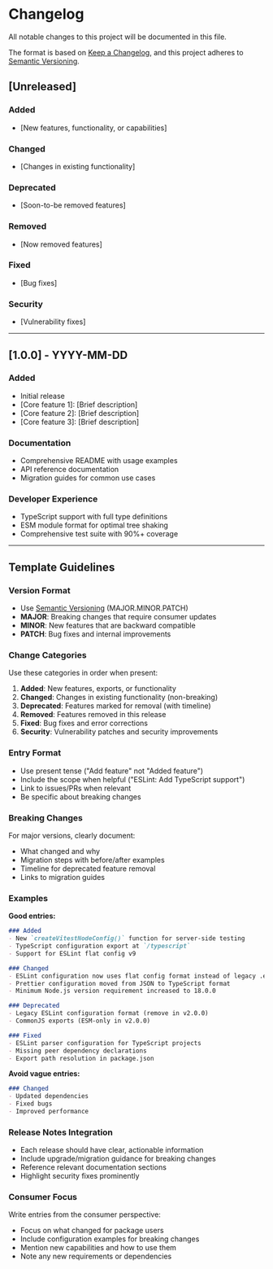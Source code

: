 # Changelog

All notable changes to this project will be documented in this file.

The format is based on [Keep a Changelog](https://keepachangelog.com/en/1.0.0/),
and this project adheres to [Semantic Versioning](https://semver.org/spec/v2.0.0.html).

## [Unreleased]

### Added
- [New features, functionality, or capabilities]

### Changed
- [Changes in existing functionality]

### Deprecated
- [Soon-to-be removed features]

### Removed
- [Now removed features]

### Fixed
- [Bug fixes]

### Security
- [Vulnerability fixes]

---

## [1.0.0] - YYYY-MM-DD

### Added
- Initial release
- [Core feature 1]: [Brief description]
- [Core feature 2]: [Brief description]
- [Core feature 3]: [Brief description]

### Documentation
- Comprehensive README with usage examples
- API reference documentation
- Migration guides for common use cases

### Developer Experience
- TypeScript support with full type definitions
- ESM module format for optimal tree shaking
- Comprehensive test suite with 90%+ coverage

---

## Template Guidelines

### Version Format
- Use [Semantic Versioning](https://semver.org/) (MAJOR.MINOR.PATCH)
- **MAJOR**: Breaking changes that require consumer updates
- **MINOR**: New features that are backward compatible
- **PATCH**: Bug fixes and internal improvements

### Change Categories
Use these categories in order when present:

1. **Added**: New features, exports, or functionality
2. **Changed**: Changes in existing functionality (non-breaking)
3. **Deprecated**: Features marked for removal (with timeline)
4. **Removed**: Features removed in this release
5. **Fixed**: Bug fixes and error corrections
6. **Security**: Vulnerability patches and security improvements

### Entry Format
- Use present tense ("Add feature" not "Added feature")
- Include the scope when helpful ("ESLint: Add TypeScript support")
- Link to issues/PRs when relevant
- Be specific about breaking changes

### Breaking Changes
For major versions, clearly document:
- What changed and why
- Migration steps with before/after examples
- Timeline for deprecated feature removal
- Links to migration guides

### Examples

**Good entries:**
```markdown
### Added
- New `createVitestNodeConfig()` function for server-side testing
- TypeScript configuration export at `/typescript`
- Support for ESLint flat config v9

### Changed
- ESLint configuration now uses flat config format instead of legacy .eslintrc
- Prettier configuration moved from JSON to TypeScript format
- Minimum Node.js version requirement increased to 18.0.0

### Deprecated
- Legacy ESLint configuration format (remove in v2.0.0)
- CommonJS exports (ESM-only in v2.0.0)

### Fixed
- ESLint parser configuration for TypeScript projects
- Missing peer dependency declarations
- Export path resolution in package.json
```

**Avoid vague entries:**
```markdown
### Changed
- Updated dependencies
- Fixed bugs
- Improved performance
```

### Release Notes Integration
- Each release should have clear, actionable information
- Include upgrade/migration guidance for breaking changes
- Reference relevant documentation sections
- Highlight security fixes prominently

### Consumer Focus
Write entries from the consumer perspective:
- Focus on what changed for package users
- Include configuration examples for breaking changes
- Mention new capabilities and how to use them
- Note any new requirements or dependencies

